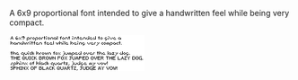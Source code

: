 A 6x9 proportional font intended to give a handwritten feel while being very compact.

![Preview](preview.png)